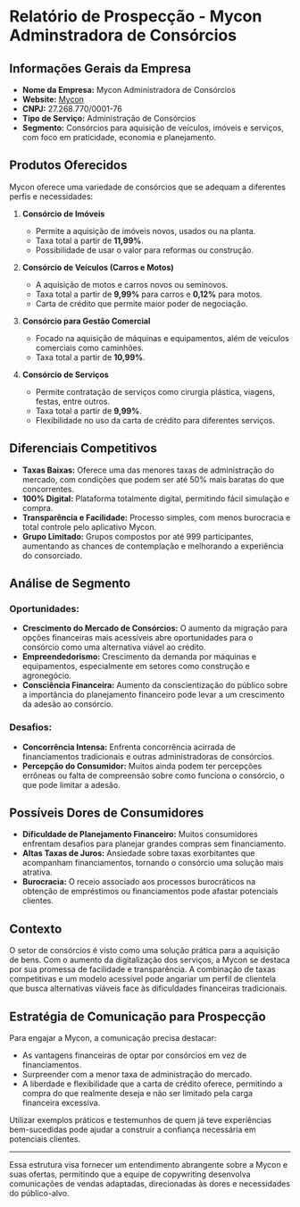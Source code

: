 # Relatório de Prospecção - Mycon Adminstradora de Consórcios

## Informações Gerais da Empresa
- **Nome da Empresa:** Mycon Administradora de Consórcios
- **Website:** [Mycon](http://www.mycon.com.br/)
- **CNPJ:** 27.268.770/0001-76
- **Tipo de Serviço:** Administração de Consórcios
- **Segmento:** Consórcios para aquisição de veículos, imóveis e serviços, com foco em praticidade, economia e planejamento.

## Produtos Oferecidos
Mycon oferece uma variedade de consórcios que se adequam a diferentes perfis e necessidades:

1. **Consórcio de Imóveis**
   - Permite a aquisição de imóveis novos, usados ou na planta.
   - Taxa total a partir de **11,99%**.
   - Possibilidade de usar o valor para reformas ou construção.

2. **Consórcio de Veículos (Carros e Motos)**
   - A aquisição de motos e carros novos ou seminovos.
   - Taxa total a partir de **9,99%** para carros e **0,12%** para motos.
   - Carta de crédito que permite maior poder de negociação.

3. **Consórcio para Gestão Comercial**
   - Focado na aquisição de máquinas e equipamentos, além de veículos comerciais como caminhões.
   - Taxa total a partir de **10,99%**.

4. **Consórcio de Serviços**
   - Permite contratação de serviços como cirurgia plástica, viagens, festas, entre outros.
   - Taxa total a partir de **9,99%**.
   - Flexibilidade no uso da carta de crédito para diferentes serviços.

## Diferenciais Competitivos
- **Taxas Baixas:** Oferece uma das menores taxas de administração do mercado, com condições que podem ser até 50% mais baratas do que concorrentes.
- **100% Digital:** Plataforma totalmente digital, permitindo fácil simulação e compra.
- **Transparência e Facilidade:** Processo simples, com menos burocracia e total controle pelo aplicativo Mycon.
- **Grupo Limitado:** Grupos compostos por até 999 participantes, aumentando as chances de contemplação e melhorando a experiência do consorciado.

## Análise de Segmento
### Oportunidades:
- **Crescimento do Mercado de Consórcios:** O aumento da migração para opções financeiras mais acessíveis abre oportunidades para o consórcio como uma alternativa viável ao crédito.
- **Empreendedorismo:** Crescimento da demanda por máquinas e equipamentos, especialmente em setores como construção e agronegócio.
- **Consciência Financeira:** Aumento da conscientização do público sobre a importância do planejamento financeiro pode levar a um crescimento da adesão ao consórcio.

### Desafios:
- **Concorrência Intensa:** Enfrenta concorrência acirrada de financiamentos tradicionais e outras administradoras de consórcios.
- **Percepção do Consumidor:** Muitos ainda podem ter percepções errôneas ou falta de compreensão sobre como funciona o consórcio, o que pode limitar a adesão.

## Possíveis Dores de Consumidores
- **Dificuldade de Planejamento Financeiro:** Muitos consumidores enfrentam desafios para planejar grandes compras sem financiamento.
- **Altas Taxas de Juros:** Ansiedade sobre taxas exorbitantes que acompanham financiamentos, tornando o consórcio uma solução mais atrativa.
- **Burocracia:** O receio associado aos processos burocráticos na obtenção de empréstimos ou financiamentos pode afastar potenciais clientes.

## Contexto
O setor de consórcios é visto como uma solução prática para a aquisição de bens. Com o aumento da digitalização dos serviços, a Mycon se destaca por sua promessa de facilidade e transparência. A combinação de taxas competitivas e um modelo acessível pode angariar um perfil de clientela que busca alternativas viáveis face às dificuldades financeiras tradicionais.

## Estratégia de Comunicação para Prospecção
Para engajar a Mycon, a comunicação precisa destacar:
- As vantagens financeiras de optar por consórcios em vez de financiamentos.
- Surpreender com a menor taxa de administração do mercado.
- A liberdade e flexibilidade que a carta de crédito oferece, permitindo a compra do que realmente deseja e não ser limitado pela carga financeira excessiva.

Utilizar exemplos práticos e testemunhos de quem já teve experiências bem-sucedidas pode ajudar a construir a confiança necessária em potenciais clientes.

___

Essa estrutura visa fornecer um entendimento abrangente sobre a Mycon e suas ofertas, permitindo que a equipe de copywriting desenvolva comunicações de vendas adaptadas, direcionadas às dores e necessidades do público-alvo.
